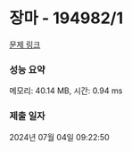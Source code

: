 # 장마 - 194982/1 

[문제 링크](https://level.goorm.io/exam/194982/%EC%9E%A5%EB%A7%88/quiz/1) 

### 성능 요약

메모리: 40.14 MB, 시간: 0.94 ms

### 제출 일자

2024년 07월 04일 09:22:50

